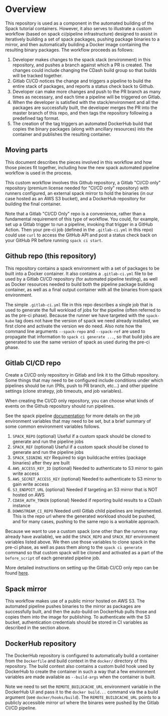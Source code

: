 # Overview

This repository is used as a component in the automated building of the Spack tutorial containers.  However, it also serves to illustrate a custom workflow (based on spack ci/pipeline infrastructure) designed to assist in iteratively building a set of spack packages, pushing package binaries to a mirror, and then automatically building a Docker image containing the resulting binary packages.  The workflow proceeds as follows:

1. Developer makes changes to the spack stack (environment) in this repository, and pushes a branch against which a PR is created.  The changes could include changing the CDash build group so that builds will be tracked together.
2. Gitlab CI/CD notices the change and triggers a pipeline to build the entire stack of packages, and reports a status check back to Github.
3. Developer can make more changes and push to the PR branch as many times as necessary, and each time a pipeline will be triggered on Gitlab.
4. When the developer is satisfied with the stack/environment and all the packages are successfully built, the developer merges the PR into the master branch of this repo, and then tags the repository following a predefined tag format.
5. The creation of the tag triggers an automated DockerHub build that copies the binary packages (along with ancillary resources) into the container and publishes the resulting container.

## Moving parts

This document describes the pieces involved in this workflow and how those pieces fit together, including how the new spack automated pipeline workflow is used in the process.

This custom workflow involves this Github repository, a Gitlab "CI/CD only" repository (premium license needed for "CI/CD only" repository) with runners configured, an external spack mirror to hold the binaries (in our case hosted as an AWS S3 bucket), and a DockerHub repository for building the final container.

Note that a Gitlab "CI/CD Only" repo is a convenience, rather than a fundamental requirement of this type of workflow.  You could, for example, set up a Gitlab trigger to run a pipeline, invoking that trigger in a GitHub Action.  Then your pre-ci job (defined in the `.gitlab-ci.yml` in this repo) could use `curl` to access the GitHub API and post a status check back on your GitHub PR before running `spack ci start`.

## Github repo (this repository)

This repository contains a spack environment with a set of packages to be built into a Docker container.  It also contains a `.gitlab-ci.yml` file to be used by a Gitlab CI/CD repository (for automated pipeline testing), as well as Docker resources needed to build both the pipeline package building container, as well as a final output container with all the binaries from spack environment.

The simple `.gitlab-ci.yml` file in this repo describes a single job that is used to generate the full workload of jobs for the pipeline (often referred to as the pre-ci phase).  Because the runner we have targeted with the `spack-kube` tag does not have the version of spack we need already installed, we first clone and activate the version we do need.  Also note how the command line arguments `--spack-repo` and `--spack-ref` are used to propagate that information to `spack ci generate ...`, so that build jobs are generated to use the same version of spack as used during the pre-ci phase.

## Gitlab CI/CD repo

Create a CI/CD only repository in Gitlab and link it to the Github repository.  Some things that may need to be configured include conditions under which pipelines should be run (PRs, push to PR branch, etc...) and other pipeline settings (clone strategy, job timeouts, and job variables).

When creating the CI/CD only repository, you can choose what kinds of events on the Github repository should run pipelines.

See the spack pipeline [documentation](https://github.com/scottwittenburg/spack/blob/add-spack-ci-command/lib/spack/docs/pipelines.rst#environment-variables-affecting-pipeline-operation) for more details on the job environment variables that may need to be set, but a brief summary of some common environment variables follows.

1. `SPACK_REPO` (optional) Useful if a custom spack should be cloned to generate and run the pipeline jobs
2. `SPACK_REF` (optional) Useful if a custom spack should be cloned to generate and run the pipeline jobs
3. `SPACK_SIGNING_KEY` Required to sign buildcache entries (package binaries) after they are built
4. `AWS_ACCESS_KEY_ID` (optional) Needed to authenticate to S3 mirror to gain write access
5. `AWS_SECRET_ACCESS_KEY` (optional) Needed to authenticate to S3 mirror to gain write access
6. `S3_ENDPOIT_URL` (optional) Needed if targeting an S3 mirror that is NOT hosted on AWS
7. `CDASH_AUTH_TOKEN` (optional) Needed if reporting build results to a CDash instance
8. `DOWNSTREAM_CI_REPO` Needed until Gitlab child pipelines are implemented.  This is the repo url where the generated workload should be pushed, and for many cases, pushing to the same repo is a workable approach.

Because we want to use a custom spack (one other than the runners may already have available), we add the `SPACK_REPO` and `SPACK_REF` environment variables listed above.  We then use those variables to clone spack in the pre-ci phase, as well as pass them along to the `spack ci generate` command so that custom spack will be cloned and activated as a part of the `before_script` of each generated pipeline job.

More detailed instructions on setting up the Gitlab CI/CD only repo can be found [here](./GITLAB_SETUP.md).

## Spack mirror

This workflow makes use of a public mirror hosted on AWS S3.  The automated pipeline pushes binaries to the mirror as packages are successfully built, and then the auto-build on DockerHub pulls those and copies them into the image for publishing.  To authenticate with the S3 bucket, authentication credentials should be stored in CI variables as described in the section above.

## DockerHub repository

The DockerHub repository is configured to automatically build a container from the `Dockerfile` and build context in the `docker/` directory of this repository.  The build context also contains a custom build hook used by DockerHub to create the container in such a way that a few environment variables are made available as `--build-args` when the container is built.

Note we need to set the `REMOTE_BUILDCACHE_URL` environment variable in the DockerHub UI and pass it to the `docker build...` command via the a build argument (see `docker/hooks/build`).  The `REMOTE_BUILDCACHE_URL` points to a publicly accessible mirror url where the binares were pushed by the Gitlab CI/CD pipeline.

